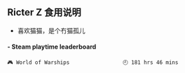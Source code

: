 ## Ricter Z 食用说明
- 喜欢猫猫，是个冇猫孤儿

<!-- steam-box start -->
#### - Steam playtime leaderboard
```text
🎮 World of Warships                 🕘 181 hrs 46 mins
```
<!-- Powered by https://github.com/YouEclipse/steam-box . -->
<!-- steam-box end -->
